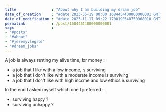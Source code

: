 ```yaml
---
title                : "About why I am building my dream job"
date_of_creation     : "#date 2023-05-19 00:00 1684454400000000001 GMT"
date_of_modification : "#date 2023-11-17 09:22 1700198548750968010 GMT"
permalink            : /post/1684454400000000001
tags                 : 
- "#posts"
- "#about"
- "#jeremyvlegros"
- "#dream_jobs"
---
```


A job is always renting my alive time, for money : 

- a job that I like with a low income, is surviving
- a job that I don't like with a moderate income is surviving
- a job that I don't like with high income and low ethics is surviving

In the end I asked myself which one I preferred :
- surviving happy ?
- surviving unhappy ? 
